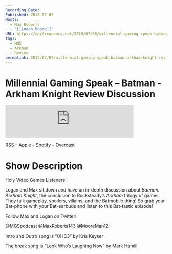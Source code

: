 ```yaml
---
Recording Date: 
Published: 2015-07-05
Hosts:
  - Max Roberts
  - "[[Logan Moore]]"
URL: https://maxfrequency.net/2015/07/05/millennial-gaming-speak-batman-arkham-knight-review-discussion/
tags:
  - MGS
  - Arkham
  - Review
permalink: 2015/07/05/millennial-gaming-speak-batman-arkham-knight-review-discussion/
---
```

# Millennial Gaming Speak – Batman - Arkham Knight Review Discussion

<iframe src="https://podcasters.spotify.com/pod/show/millennialgamingspeak/embed/episodes/Batman-Arkham-Knight-Review-Discussion-e1adhrh/a-a6ts43i" height="102px" width="400px" frameborder="0" scrolling="no"></iframe>

[RSS](https://anchor.fm/s/74aa3858/podcast/rss) – [Apple](https://podcasts.apple.com/us/podcast/episode-3-gdc-wrap-up/id1000915981?i=1000542222515) – [Spotify](https://open.spotify.com/episode/7wePXT4Bt22LWifVLx3n8y) – [Overcast](https://overcast.fm/+EtIgeWxEU)
# Show Description

Holy Video Games Listeners!

Logan and Max sit down and have an in-depth discussion about *Batman: Arkham Knight*, the conclusion to Rocksteady’s *Arkham* trilogy of games. They talk gameplay, spoilers, villains, and the Batmobile thing! So grab your Bat-phone with your Bat-earbuds and listen to this Bat-tastic episode!

Follow Max and Logan on Twitter!

@MGSpodcast
@MaxRoberts143
@MooreMan12

Intro and Outro song is “OHC3” by Kris Keyser

The break song is “Look Who’s Laughing Now” by Mark Hamill